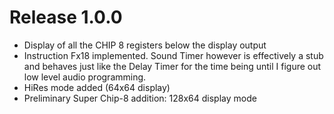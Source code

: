 # Release 1.0.0

  * Display of all the CHIP 8 registers below the display output
  * Instruction Fx18 implemented. Sound Timer however is effectively a stub and behaves just like the Delay Timer for the time being until I figure out low level audio programming.
  * HiRes mode added (64x64 display)
  * Preliminary Super Chip-8 addition: 128x64 display mode
